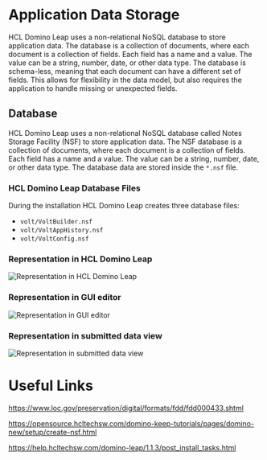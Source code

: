 # Application Data Storage

HCL Domino Leap uses a non-relational NoSQL database to store application data. The database is a collection of
documents, where each
document is a collection of fields. Each field has a name and a value. The value can be a string, number, date, or other
data type. The database is schema-less, meaning that each document can have a different set of fields. This allows for
flexibility in the data model, but also requires the application to handle missing or unexpected fields.

## Database

HCL Domino Leap uses a non-relational NoSQL database called Notes Storage Facility (NSF) to store application data. The
NSF database is a collection of documents, where each document is a collection of fields. Each field has a name and a
value. The value can be a string, number, date, or other data type. The database data are stored inside the `*.nsf`
file.

### HCL Domino Leap Database Files

During the installation HCL Domino Leap creates three database files:

* `volt/VoltBuilder.nsf`
* `volt/VoltAppHistory.nsf`
* `volt/VoltConfig.nsf`

### Representation in HCL Domino Leap

![Representation in HCL Domino Leap](/editor_image_5b35570d-efb0-4b64-8b1f-1bec4f068430.png)

### Representation in GUI editor

![Representation in GUI editor](/Snímek%20obrazovky%202024-02-19%20160701.png)

### Representation in submitted data view

![Representation in submitted data view](/Snímek%20obrazovky%202024-02-19%20161320.png)

Useful Links
============

https://www.loc.gov/preservation/digital/formats/fdd/fdd000433.shtml

https://opensource.hcltechsw.com/domino-keep-tutorials/pages/domino-new/setup/create-nsf.html

https://help.hcltechsw.com/domino-leap/1.1.3/post_install_tasks.html